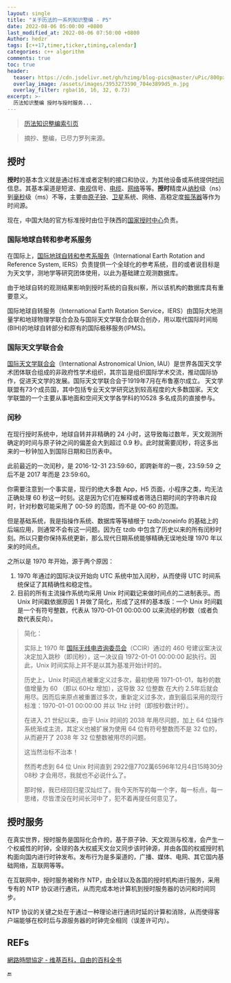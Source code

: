 ```yaml
---
layout: single
title: "关于历法的一系列知识整编 - P5"
date: 2022-08-06 05:00:00 +0800
last_modified_at: 2022-08-06 07:50:00 +0800
Author: hedzr
tags: [c++17,timer,ticker,timing,calendar]
categories: c++ algorithm
comments: true
toc: true
header:
  teaser: https://cdn.jsdelivr.net/gh/hzimg/blog-pics@master/uPic/800px-World_Time_Zones_Map.png
  overlay_image: /assets/images/3953273590_704e3899d5_m.jpg
  overlay_filter: rgba(16, 16, 32, 0.73)
excerpt: >-
  历法知识整编 授时与授时服务...
---
```



> [历法知识整编索引页](https://hedzr.com/c++/algorithm/about-legal-calendar/)

> 摘抄、整编，已尽力罗列来源。


## 授时

**授时**的基本含义就是通过标准或者定制的接口和协议，为其他设备或系统提供[时间](https://zh.wikipedia.org/wiki/时间)信息。其基本渠道是短波、[电视](https://zh.wikipedia.org/wiki/电视)信号、[电缆](https://zh.wikipedia.org/wiki/电缆)、[网络](https://zh.wikipedia.org/wiki/网络)等等。**授时**精度从[纳秒](https://zh.wikipedia.org/wiki/纳秒)级（ns）到[毫秒](https://zh.wikipedia.org/wiki/毫秒)级（ms）不等，主要由[原子钟](https://zh.wikipedia.org/wiki/原子鐘)、[卫星](https://zh.wikipedia.org/wiki/卫星)系统、网络、高稳定度[振荡器](https://zh.wikipedia.org/wiki/振荡器)等作为时间源。

现在，中国大陆的官方标准授时由位于陕西的[国家授时中心](https://zh.wikipedia.org/wiki/国家授时中心)负责。

### 国际地球自转和参考系服务

在国际上，[国际地球自转和参考系服务](https://www.iers.org/IERS/EN/Home/home_node.html)（International Earth Rotation and Reference System, IERS）负责提供一个全球化的参考系统，目的或者说目标是为天文学，测地学等研究团体使用，以此为基础建立观测数据库。

由于地球自转的观测结果影响到授时系统的自我纠察，所以该机构的数据库具有重要意义。

国际地球自转服务（International Earth Rotation Service，IERS）由国际大地测量学和地球物理学联合会及与国际天文学联合会联合创办，用以取代国际时间局(BIH)的地球自转部分和原有的国际极移服务(IPMS)。



### 国际天文学联合会

[国际天文学联合会](https://www.iau.org/)（International Astronomical Union, IAU）是世界各国天文学术团体联合组成的非政府性学术组织，其宗旨是组织国际学术交流，推动国际协作，促进天文学的发展。国际天文学联合会于1919年7月在布鲁塞尔成立。 天文学联盟有73个成员国，其中包括专业天文学研究达到较高程度的大多数国家。天文学联盟的一个主要从事地面和空间天文学各学科的10528 多名成员的直接参与。



### 闰秒

在现行授时系统中，地球自转并非精确的 24 小时，这导致每过数年，天文观测所确定的时间与原子钟之间的偏差会大到超过 0.9 秒。此时就需要闰秒，将这多出来的一秒钟加入到国际日期和日历表中。

此前最近的一次闰秒，是 2016-12-31 23:59:60，即跨新年的一夜，23:59:59 之后不是 2017 年而是 23:59:60。

你需要注意到一个事实是，现行的绝大多数 App，H5 页面，小程序之类，均无法正确处理 60 秒这一时刻。这是因为它们在解释或者筛选日期时间的字符串片段时，针对秒数可能采用了 00-59 的范围，而不是 00-60 的范围。

但是基础系统，我是指操作系统、数据库等等植根于 tzdb/zoneinfo 的基础上的后端应用，则通常不会有这一问题。因为在 tzdb 中包含了历史以来的所有闰秒时刻。所以只要你保持系统更新，那么现代日期系统能够精确无误地处理 1970 年以来的时间点。

之所以是 1970 年开始，源于两个原因：

1. 1970 年通过的国际决议开始向 UTC 系统中加入闰秒，从而使得 UTC 时间系统保证了其精确性和稳定性。
2. 目前的所有主流操作系统均采用 Unix 时间戳记来做时间点的二进制表示。而 Unix 时间戳依据原因 1 并做了简化，形成了这样的基本版：一个 Unix 时间戳是一个有符号整数，代表从 1970-01-01 00:00:00 以来流经的秒数（或者负数代表反向）。 

> 简化：
>
> 实际上 1970 年 [国际无线电咨询委员会](https://zh.wikipedia.org/wiki/国际无线电咨询委员会)（CCIR）通过的 460 号建议案决议决定加入跳秒（即闰秒），这一决议自 1972-01-01 00:00:00 起执行。因此，Unix 时间实际上并不是以其为基准开始计时的。
>
> 历史上，Unix 时间远点被重定义过多次，最初使用 1971-01-01，每秒的数值增量为 60 （即以 60Hz 增加），这导致 32 位整数 在大约 2.5年后就会用尽。因而后来原点被重置过多次，重新定义过多次，直到最后采用的现行标准：1970-01-01 00:00:00 并以 1Hz 计时（即按秒数计时）。
>
> 在进入 21 世纪以来，由于 Unix 时间的 2038 年用尽问题，加上 64 位操作系统渐成主流，其定义也被扩展为使用 64 位有符号整数而不是 32 位的，从而避开了 2038 年 32 位整数被用尽的问题。
>
> 这当然治标不治本！
>
> 然而考虑到 64 位 Unix 时间直到 2922億7702萬6596年12月4日15時30分08秒 才会用尽，我就也不必说什么了。
>
> 那时候，我已经回归星汉灿烂了。我今天所写的每一个字，每一标点，每一思绪，尽皆湮没在时间长河中了，犯不着再提任何意见了。





## 授时服务

在真实世界，授时服务是国际化合作的，基于原子钟、天文观测与校准，会产生一个权威性的时钟，全球的各大权威天文台又同步该时钟源，并由各国的权威授时机构面向国内进行时钟发布。发布行为是多渠道的，广播、媒体、电网、其它国内基础网络，互联网等等。

在互联网中，授时服务被称作 NTP，由全球以及各国的授时机构进行服务，采用专有的 NTP 协议进行通讯，从而完成本地计算机到授时服务器的访问和时间同步。

NTP 协议的关键之处在于通过一种理论进行通讯时延的计算和消除，从而使得客户端能够在校时后与源服务器的时钟完全相同（误差许可内）。



## REFs

 [網路時間協定 - 维基百科，自由的百科全书](https://zh.wikipedia.org/wiki/%E7%B6%B2%E8%B7%AF%E6%99%82%E9%96%93%E5%8D%94%E5%AE%9A) 











:end:

